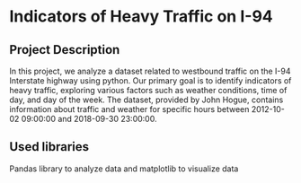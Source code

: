 # Indicators of Heavy Traffic on I-94
## Project Description
In this project, we analyze a dataset related to westbound traffic on the I-94 Interstate highway using python. Our primary goal is to identify indicators of heavy traffic, exploring various factors such as weather conditions, time of day, and day of the week. The dataset, provided by John Hogue, contains information about traffic and weather for specific hours between 2012-10-02 09:00:00 and 2018-09-30 23:00:00.

## Used libraries
Pandas library to analyze data and matplotlib to visualize data